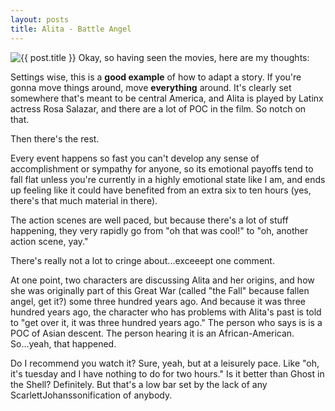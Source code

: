 ```yaml
---
layout: posts
title: Alita - Battle Angel
---
```


![{{ post.title }}](https://upload.wikimedia.org/wikipedia/en/e/ee/Alita_Battle_Angel_%282019_poster%29.png)
Okay, so having seen the movies, here are my thoughts:

Settings wise, this is a **good example** of how to adapt a story. If you're gonna move things around, move **everything** around. It's clearly set somewhere that's meant to be central America, and Alita is played by Latinx actress Rosa Salazar, and there are a lot of POC in the film. So notch on that.

Then there's the rest.

Every event happens so fast you can't develop any sense of accomplishment or sympathy for anyone, so its emotional payoffs tend to fall flat unless you're currently in a highly emotional state like I am, and ends up feeling like it could have benefited from an extra six to ten hours (yes, there's that much material in there).

The action scenes are well paced, but because there's a lot of stuff happening, they very rapidly go from "oh that was cool!" to "oh, another action scene, yay."

There's really not a lot to cringe about...exceeept one comment.

At one point, two characters are discussing Alita and her origins, and how she was originally part of this Great War (called "the Fall" because fallen angel, get it?) some three hundred years ago. And because it was three hundred years ago, the character who has problems with Alita's past is told to "get over it, it was three hundred years ago." The person who says is is a POC of Asian descent. The person hearing it is an African-American. So...yeah, that happened.

Do I recommend you watch it? Sure, yeah, but at a leisurely pace. Like "oh, it's tuesday and I have nothing to do for two hours." Is it better than Ghost in the Shell? Definitely. But that's a low bar set by the lack of any ScarlettJohanssonification of anybody.
